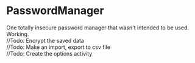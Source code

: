 # PasswordManager
One totally insecure password manager that wasn't intended to be used. Working.<br>
//Todo: Encrypt the saved data<br>
//Todo: Make an import, export to csv file<br>
//Todo: Create the options activity<br>
